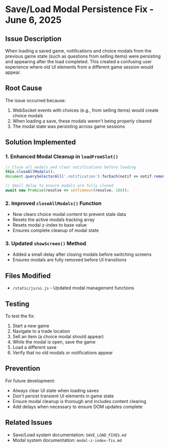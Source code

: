 # Save/Load Modal Persistence Fix - June 6, 2025

## Issue Description
When loading a saved game, notifications and choice modals from the previous game state (such as questions from selling items) were persisting and appearing after the load completed. This created a confusing user experience where old UI elements from a different game session would appear.

## Root Cause
The issue occurred because:
1. WebSocket events with choices (e.g., from selling items) would create choice modals
2. When loading a save, these modals weren't being properly cleared
3. The modal state was persisting across game sessions

## Solution Implemented

### 1. Enhanced Modal Cleanup in `loadFromSlot()`
```javascript
// Close all modals and clear notifications before loading
this.closeAllModals();
document.querySelectorAll('.notification').forEach(notif => notif.remove());

// Small delay to ensure modals are fully closed
await new Promise(resolve => setTimeout(resolve, 100));
```

### 2. Improved `closeAllModals()` Function
- Now clears choice modal content to prevent stale data
- Resets the active modals tracking array
- Resets modal z-index to base value
- Ensures complete cleanup of modal state

### 3. Updated `showScreen()` Method
- Added a small delay after closing modals before switching screens
- Ensures modals are fully removed before UI transitions

## Files Modified
- `/static/js/ui.js` - Updated modal management functions

## Testing
To test the fix:
1. Start a new game
2. Navigate to a trade location
3. Sell an item (a choice modal should appear)
4. While the modal is open, save the game
5. Load a different save
6. Verify that no old modals or notifications appear

## Prevention
For future development:
- Always clear UI state when loading saves
- Don't persist transient UI elements in game state
- Ensure modal cleanup is thorough and includes content clearing
- Add delays when necessary to ensure DOM updates complete

## Related Issues
- Save/Load system documentation: `SAVE_LOAD_FIXES.md`
- Modal system documentation: `modal-z-index-fix.md`
